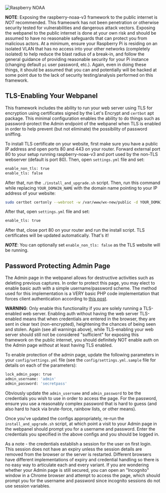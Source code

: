 ![Raspberry NOAA](../assets/header_1600_v2.png)

**NOTE**: Exposing the raspberry-noaa-v3 framework to the public internet is *NOT* recommended. This frameowrk has
not been penetration or otherwise security tested for vulnerabilities and dangerous attack vectors. Exposing the
webpanel to the public internet is done at your own risk and should be assumed to have no reasonable safeguards that
can protect you from malicious actors. At a minimum, ensure your Raspberry Pi is residing on an isolated VLAN that
has no access into your other networks (completely isolated) to help reduce the blast radius of a break-in, and follow
the general guidance of providing reasonable security for your Pi instance (changing default `pi` user password, etc.).
Again, even in doing these things, it should be assumed that you can and potentially will be hacked at some point due
to the lack of security testing/analysis performed on this framework.

## TLS-Enabling Your Webpanel

This framework includes the ability to run your web server using TLS for encryption using certificates signed by the Let's Encrypt and `certbot` apt package.
This minimal configuration enables the ability to do things such as
password-protect the Admin endpoint of the webpanel when TLS is enabled in order to help prevent (but not eliminate)
the possibility of password sniffing.

To install TLS certificate on your website, first make sure you have a public IP address and open ports 80 and 443 on your router. Forward external port 80 to your setup running raspberry-noaa-v3 and port used by the non-TLS webserver (default is port 80).
Then, open `settings.yml` file and set:
```bash
enable_non_tls: true
enable_tls: false
```

After that, run the `./install_and_upgrade.sh` script. Then, run this command while replacing `YOUR_DOMAIN_NAME` with the domain name pointing to your IP address of your website:

```bash
sudo certbot certonly --webroot -w /var/www/wx-new/public -d YOUR_DOMAIN_NAME
```

After that, open `settings.yml` file and set:
```bash
enable_tls: true
```
After that, close port 80 on your router and run the install script. TLS certificates will be updated automatically.
That's it!

***NOTE***: You can optionally set `enable_non_tls: false` as the TLS website will be running.

## Password Protecting Admin Page

The Admin page in the webpanel allows for destructive activities such as deleting previous captures. In order to
protect this page, you may elect to enable basic auth with a simple username/password scheme. The method used for
this implementation is a VERY basic PHP code implementation that forces client authentication according to
[this post](https://www.php.net/manual/en/features.http-auth.php).

**WARNING**: Only enable this functionality if you are solely running a TLS-enabled web server. Enabling auth
without having the web server TLS-enabled means that when credentials are entered in the browser, they are sent
in clear text (non-encrypted), heightening the chances of being seen and stolen. Again (see all warnings above), while
TLS-enabling your web server should still not be considered "sufficient" for exposing this framework on the public
internet, you should definitely NOT enable auth on the Admin page *without* at least having TLS enabled.

To enable protection of the admin page, update the following parameters in your `config/settings.yml` file (see the
`config/settings.yml.sample` file for details on each of the parameters):

```bash
lock_admin_page: true
admin_username: 'admin'
admin_password: 'secretpass'
```

Obviously update the `admin_username` and `admin_password` to be the credentials you wish to use in order to access
the page. For the password, ensure you use a reasonably complex password that is hard to guess (and also hard to
hack via brute-force, rainbow lists, or other means).

Once you've updated the configs appropriately, re-run the `install_and_upgrade.sh` script, at which point a visit to
your Admin page in the webpanel should prompt you for a username and password. Enter the credentials you specified
in the above configs and you should be logged in.

As a note - the credentials establish a session for the user on first login. This session does not have an expiry
unless the session details are removed from the browser or the server is restarted. Different browsers have different
implementations of expiry and credential handling so there is no easy way to articulate each and every variant. If you
are wondering whether your Admin page is still secured, you can open an "Incognito" window in a Chrome browser and
attempt to access the page, which should prompt you for the username and password since incognito sessions do not
use session variables.
